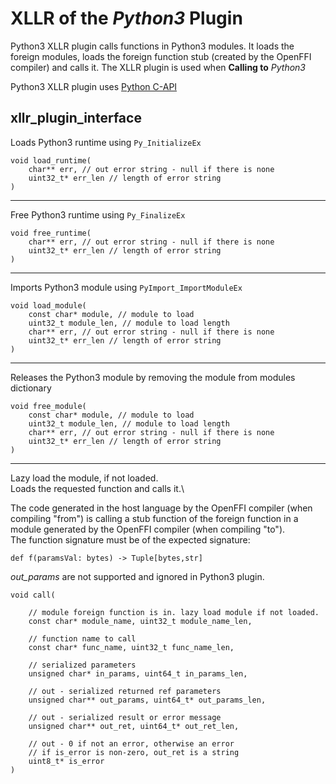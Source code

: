 # XLLR of the *Python3* Plugin

Python3 XLLR plugin calls functions in Python3 modules.
It loads the foreign modules, loads the foreign function stub (created by the OpenFFI compiler) and calls it.
The XLLR plugin is used when **Calling to** *Python3*

Python3 XLLR plugin uses [Python C-API](https://docs.python.org/3/c-api/index.html)

## xllr_plugin_interface

Loads Python3 runtime using `Py_InitializeEx`
```
void load_runtime(
    char** err, // out error string - null if there is none
    uint32_t* err_len // length of error string
)
```

---

Free Python3 runtime using `Py_FinalizeEx`
```
void free_runtime(
    char** err, // out error string - null if there is none
    uint32_t* err_len // length of error string
)
```

---

Imports Python3 module using `PyImport_ImportModuleEx`
```
void load_module(
    const char* module, // module to load
    uint32_t module_len, // module to load length
    char** err, // out error string - null if there is none
    uint32_t* err_len // length of error string
)
```

---

Releases the Python3 module by removing the module from modules dictionary
```
void free_module(
    const char* module, // module to load
    uint32_t module_len, // module to load length
    char** err, // out error string - null if there is none
    uint32_t* err_len // length of error string
)
```

---

Lazy load the module, if not loaded.\
Loads the requested function and calls it.\

The code generated in the host language by the OpenFFI compiler (when compiling "from") is calling a stub function of the foreign function in a module generated by the OpenFFI compiler (when compiling "to").\
The function signature must be of the expected signature:
```
def f(paramsVal: bytes) -> Tuple[bytes,str]
```

*out_params* are not supported and ignored in Python3 plugin.

```
void call(
    
    // module foreign function is in. lazy load module if not loaded.
    const char* module_name, uint32_t module_name_len,
    
    // function name to call
    const char* func_name, uint32_t func_name_len,
    
    // serialized parameters
    unsigned char* in_params, uint64_t in_params_len,
    
    // out - serialized returned ref parameters
    unsigned char** out_params, uint64_t* out_params_len,
    
    // out - serialized result or error message
    unsigned char** out_ret, uint64_t* out_ret_len,
    
    // out - 0 if not an error, otherwise an error
    // if is_error is non-zero, out_ret is a string
    uint8_t* is_error
)
```

